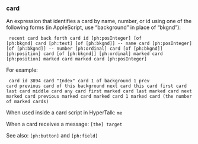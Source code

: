 ### card

An expression that identifies a card by name, number, or id using one of the following forms (in AppleScript, use “background” in place of “bkgnd”):

<code><pre>
recent card
back
forth
card id [ph:posInteger] [of [ph:bkgnd]
card [ph:text] [of [ph:bkgnd]] -- name
card [ph:posInteger] [of [ph:bkgnd]] -- number
[ph:ordinal] card [of [ph:bkgnd]]
[ph:position] card [of [ph:bkgnd]]
[ph:ordinal] marked card
[ph:position] marked card
marked card [ph:posInteger]
</pre></code>

For example:

<code><pre>
card id 3894
card "Index"
card 1 of background 1
prev card
previous card of this background
next card
this card
first card
last card
middle card
any card
first marked card
last marked card
next marked card
previous marked card
marked card 1
marked card (the number of marked cards)
</pre></code>

When used inside a card script in HyperTalk: `me`

When a card receives a message: `[the] target`

See also: <code>[ph:button]</code> and <code>[ph:field]</code>
